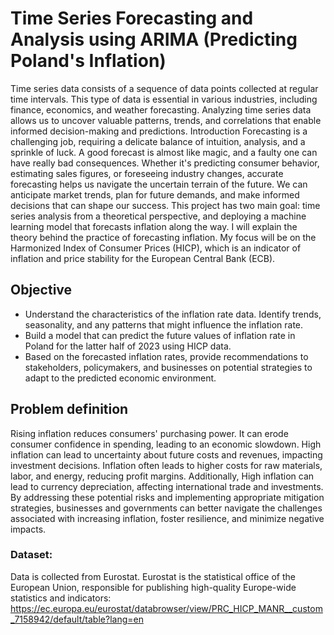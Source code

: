 # Time Series Forecasting and Analysis using ARIMA (Predicting Poland's Inflation)

Time series data consists of a sequence of data points collected at regular time intervals. This type of data is essential in various industries, including finance, economics, and weather forecasting. Analyzing time series data allows us to uncover valuable patterns, trends, and correlations that enable informed decision-making and predictions.
Introduction
Forecasting is a challenging job, requiring a delicate balance of intuition, analysis, and a sprinkle of luck. A good forecast is almost like magic, and a faulty one can have really bad consequences. Whether it's predicting consumer behavior, estimating sales figures, or foreseeing industry changes, accurate forecasting helps us navigate the uncertain terrain of the future. We can anticipate market trends, plan for future demands, and make informed decisions that can shape our success.
This project has two main goal: time series analysis from a theoretical perspective, and deploying a machine learning model that forecasts inflation along the way.
I will explain the theory behind the practice of forecasting inflation. My focus will be on the Harmonized Index of Consumer Prices (HICP), which is an indicator of inflation and price stability for the European Central Bank (ECB).

## Objective
- Understand the characteristics of the inflation rate data. Identify trends, seasonality, and any patterns that might influence the inflation rate.
- Build a model that can predict the future values of inflation rate in Poland for the latter half of 2023 using HICP data.
- Based on the forecasted inflation rates, provide recommendations to stakeholders, policymakers, and businesses on potential strategies to adapt to the predicted economic environment.
## Problem definition
Rising inflation reduces consumers' purchasing power. It can erode consumer confidence in spending, leading to an economic slowdown. High inflation can lead to uncertainty about future costs and revenues, impacting investment decisions. Inflation often leads to higher costs for raw materials, labor, and energy, reducing profit margins. Additionally, High inflation can lead to currency depreciation, affecting international trade and investments.
By addressing these potential risks and implementing appropriate mitigation strategies, businesses and governments can better navigate the challenges associated with increasing inflation, foster resilience, and minimize negative impacts.

### Dataset:
Data is collected from Eurostat. Eurostat is the statistical office of the European Union, responsible for publishing high-quality Europe-wide statistics and indicators: https://ec.europa.eu/eurostat/databrowser/view/PRC_HICP_MANR__custom_7158942/default/table?lang=en
